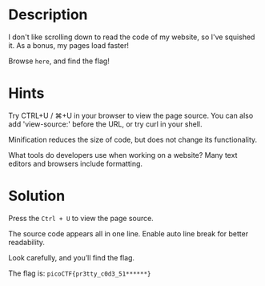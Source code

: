 # Description 

I don't like scrolling down to read the code of my website, so I've squished it. As a bonus, my pages load faster!

Browse `here`, and find the flag!

# Hints

Try CTRL+U / ⌘+U in your browser to view the page source. You can also add 'view-source:' before the URL, or try curl <URL> in your shell.

Minification reduces the size of code, but does not change its functionality.

What tools do developers use when working on a website? Many text editors and browsers include formatting.

# Solution 

Press the  `Ctrl + U` to view the page source. 

The source code appears all in one line. Enable auto line break for better readability.

Look carefully, and you’ll find the flag.

The flag is: `picoCTF{pr3tty_c0d3_51******}`
